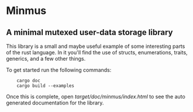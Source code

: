 # Minmus
## A **min**imal **m**utexed **u**ser-data **s**torage library 

This library is a small and maybe useful example of some interesting parts of the rust language.
In it you'll find the use of structs, enumerations, traits, generics, and a few other things. 

To get started run the following commands: 

```
    cargo doc
    cargo build --examples
```

Once this is complete, open *target/doc/minmus/index.html* to see the auto generated documentation for the library.